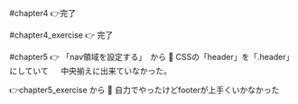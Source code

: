 #chapter4
👉完了

#chapter4_exercise
👉 完了

#chapter5
👉 「nav領域を設定する」　から
 🍚 CSSの「header」を「.header」にしていて
 　  中央揃えに出来ていなかった。

👉chapter5_exercise から
 🍚 自力でやったけどfooterが上手くいかなかった